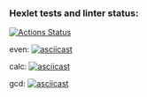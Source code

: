### Hexlet tests and linter status:

[![Actions Status](https://github.com/21aLeX/frontend-project-44/workflows/hexlet-check/badge.svg)](https://github.com/21aLeX/frontend-project-44/actions)

even:
[![asciicast](https://asciinema.org/a/533085.svg)](https://asciinema.org/a/533085)

calc:
[![asciicast](https://asciinema.org/a/74SlMq9whFnaK9Hck9xFazIvz.svg)](https://asciinema.org/a/74SlMq9whFnaK9Hck9xFazIvz)

gcd:
[![asciicast](https://asciinema.org/a/DwiZtEopre1IuLqLGukMDv60Q.svg)](https://asciinema.org/a/DwiZtEopre1IuLqLGukMDv60Q)
